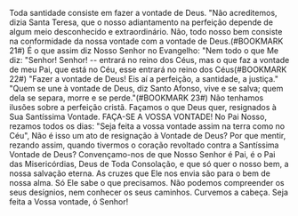 
Toda santidade consiste em fazer a vontade de Deus. "Não acreditemos, dizia Santa Teresa, que o nosso adiantamento na perfeição depende de algum meio desconhecido e extraordinário. Não, todo nosso bem consiste na conformidade da nossa vontade com a vontade de Deus.(#BOOKMARK 21#) É o que assim diz Nosso Senhor no Evangelho: "Nem todo o que Me diz: "Senhor! Senhor! -- entrará no reino dos Céus, mas o que faz a vontade de meu Pai, que está no Céu, esse entrará no reino dos Céus(#BOOKMARK 22#) "Fazer a vontade de Deus! Eis aí a perfeição, a santidade, a justiça." "Quem se une à vontade de Deus, diz Santo Afonso, vive e se salva; quem dela se separa, morre e se perde."(#BOOKMARK 23#) Não tenhamos ilusões sobre a perfeição cristã. Façamos o que Deus quer, resignados à Sua Santíssima Vontade. FAÇA-SE A VOSSA VONTADE! No Pai Nosso, rezamos todos os dias: "Seja feita a vossa vontade assim na terra como no Céu", Não é isso um ato de resignação à Vontade de Deus? Por que mentir, rezando assim, quando tivermos o coração revoltado contra a Santíssima Vontade de Deus? Convençamo-nos de que Nosso Senhor é Pai, é o Pai das Misericórdias, Deus de Toda Consolação, e que só quer o nosso bem, a nossa salvação eterna. As cruzes que Ele nos envia são para o bem de nossa alma. Só Ele sabe o que precisamos. Não podemos compreender os seus desígnios, nem conhecer os seus caminhos. Curvemos a cabeça. Seja feita a Vossa vontade, ó Senhor!

